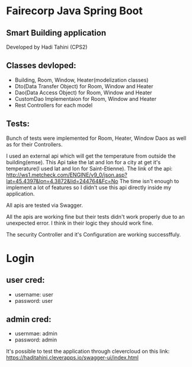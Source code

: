# Fairecorp Java Spring Boot

## Smart Building application
Developed by Hadi Tahini (CPS2)

## Classes devloped:

- Building, Room, Window, Heater(modelization classes)
- Dto(Data Transfer Object) for Room, Window and Heater
- Dao(Data Access Object) for Room, Window and Heater
- CustomDao Implementaion for Room, Window and Heater
- Rest Controllers for each model

## Tests:

Bunch of tests were implemented for Room, Heater, Window Daos as well as for their Controllers.

I used an external api which will get the temperature from outside the building(emse). This Api take the lat and lon for a city at get it's temperature(I used lat and lon for Saint-Etienne).
The link of the api: http://ws1.metcheck.com/ENGINE/v9_0/json.asp?lat=45.4397&lon=4.3872&lid=244764&Fc=No
The time isn't enough to implement a lot of features so I didn't use this api directly inside my application.

All apis are tested via Swagger.

All the apis are working fine but their tests didn't work properly due to an unexpected error. I think in their logic they should work fine.

The security Controller and it's Configuration are working successffuly.

# Login
## user cred:
- username: user
- password: user

## admin cred:
- usernmae: admin
- password: admin

It's possible to test the application through clevercloud on this link:
https://haditahini.cleverapps.io/swagger-ui/index.html
